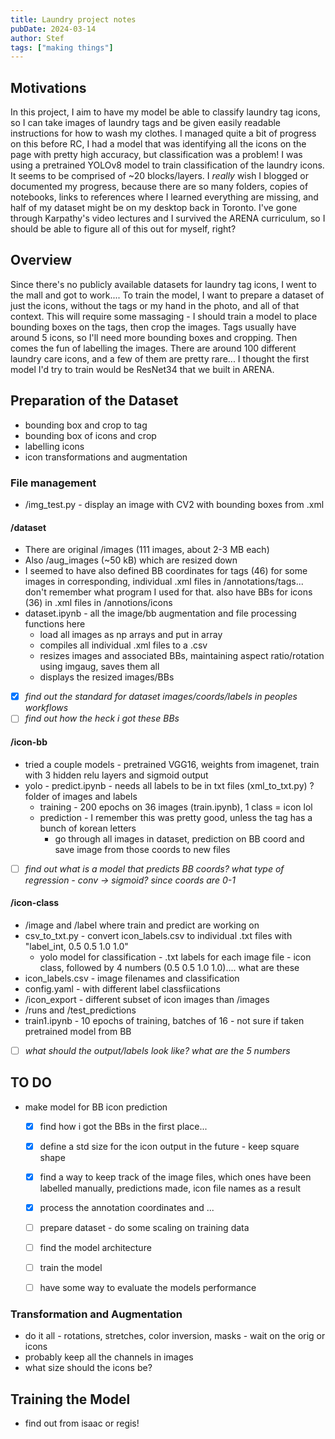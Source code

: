 ```yaml
---
title: Laundry project notes
pubDate: 2024-03-14
author: Stef
tags: ["making things"]
---
```

## Motivations
In this project, I aim to have my model be able to classify laundry tag icons, so I can take images of laundry tags and be given easily readable instructions for how to wash my clothes. 
I managed quite a bit of progress on this before RC, I had a model that was identifying all the icons on the page with pretty high accuracy, but classification was a problem! I was using a pretrained YOLOv8 model to train classification of the laundry icons. It seems to be comprised of ~20 blocks/layers.
I *really* wish I blogged or documented my progress, because there are so many folders, copies of notebooks, links to references where I learned everything are missing, and half of my dataset might be on my desktop back in Toronto. I've gone through Karpathy's video lectures and I survived the ARENA curriculum, so I should be able to figure all of this out for myself, right?

## Overview
Since there's no publicly available datasets for laundry tag icons, I went to the mall and got to work.... To train the model, I want to prepare a dataset of just the icons, without the tags or my hand in the photo, and all of that context. This will require some massaging - I should train a model to place bounding boxes on the tags, then crop the images. Tags usually have around 5 icons, so I'll need more bounding boxes and cropping. Then comes the fun of labelling the images. There are around 100 different laundry care icons, and a few of them are pretty rare... I thought the first model I'd try to train would be ResNet34 that we built in ARENA.   

## Preparation of the Dataset
- bounding box and crop to tag
- bounding box of icons and crop
- labelling icons
- icon transformations and augmentation

### File management
- /img_test.py - display an image with CV2 with bounding boxes from .xml
#### /dataset
- There are original /images (111 images, about 2-3 MB each)
- Also /aug_images (~50 kB) which are resized down
- I seemed to have also defined BB coordinates for tags (46) for some images in corresponding, individual .xml files in /annotations/tags... don't remember what program I used for that. also have BBs for icons (36) in .xml files in /annotions/icons
- dataset.ipynb - all the image/bb augmentation and file processing functions here
    - load all images as np arrays and put in array
    - compiles all individual .xml files to a .csv
    - resizes images and associated BBs, maintaining aspect ratio/rotation using imgaug, saves them all 
    - displays the resized images/BBs
- [x] *find out the standard for dataset images/coords/labels in peoples workflows*
- [ ] *find out how the heck i got these BBs*

#### /icon-bb
- tried a couple models - pretrained VGG16, weights from imagenet, train with 3 hidden relu layers and sigmoid output 
- yolo - predict.ipynb - needs all labels to be in txt files (xml_to_txt.py) ? folder of images and labels 
    - training - 200 epochs on 36 images (train.ipynb), 1 class = icon lol
    - prediction - I remember this was pretty good, unless the tag has a bunch of korean letters
        - go through all images in dataset, prediction on BB coord and save image from those coords to new files
- [ ] *find out what is a model that predicts BB coords? what type of regression - conv -> sigmoid? since coords are 0-1*

#### /icon-class
- /image and /label where train and predict are working on
- csv_to_txt.py - convert icon_labels.csv to individual .txt files with "label_int, 0.5 0.5 1.0 1.0"
    - yolo model for classification - .txt labels for each image file - icon class, followed by 4 numbers (0.5 0.5 1.0 1.0).... what are these
- icon_labels.csv - image filenames and classification
- config.yaml - with different label classfiications
- /icon_export - different subset of icon images than /images
- /runs and /test_predictions
- train1.ipynb - 10 epochs of training, batches of 16 - not sure if taken pretrained model from BB
- [ ] *what should the output/labels look like? what are the 5 numbers*
<!-- 
### BB tags
- dataset.ipynb - 


### BB icons  -->


<!-- ### Labelling icons T_T -->

## TO DO
- make model for BB icon prediction 
    - [x] find how i got the BBs in the first place...
    - [x] define a std size for the icon output in the future - keep square shape
    - [x] find a way to keep track of the image files, which ones have been labelled manually, predictions made, icon file names as a result
    - [x] process the annotation coordinates and ...
    - [ ] prepare dataset - do some scaling on training data
    - [ ] find the model architecture
    - [ ] train the model
    - [ ] have some way to evaluate the models performance



### Transformation and Augmentation
- do it all - rotations, stretches, color inversion, masks - wait on the orig or icons
- probably keep all the channels in images
- what size should the icons be?

## Training the Model
- find out from isaac or regis! 

